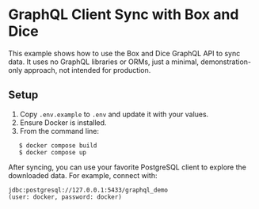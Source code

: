 # GraphQL Client Sync with Box and Dice

This example shows how to use the Box and Dice GraphQL API to sync data. It uses no GraphQL libraries or ORMs, just a minimal, demonstration-only approach, not intended for production.

## Setup

1. Copy `.env.example` to `.env` and update it with your values.
2. Ensure Docker is installed.
3. From the command line:
```
   $ docker compose build
   $ docker compose up
```
After syncing, you can use your favorite PostgreSQL client to explore the downloaded data. For example, connect with:
```
jdbc:postgresql://127.0.0.1:5433/graphql_demo
(user: docker, password: docker)
```

